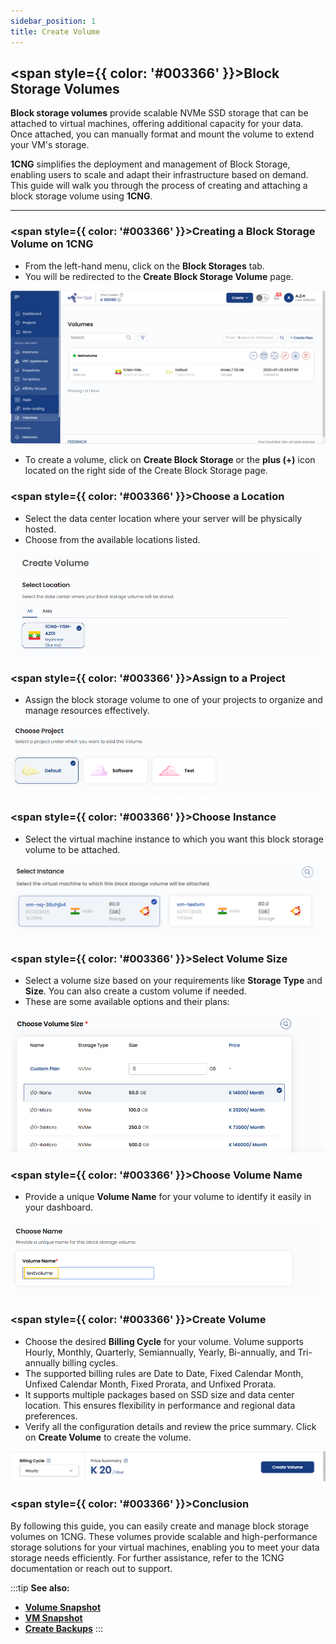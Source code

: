 ```yaml
---
sidebar_position: 1
title: Create Volume
---
```


## <span style={{ color: '#003366' }}>Block Storage Volumes</span>

**Block storage volumes** provide scalable NVMe SSD storage that can be attached to virtual machines, offering additional capacity for your data. Once attached, you can manually format and mount the volume to extend your VM's storage.

**1CNG** simplifies the deployment and management of Block Storage, enabling users to scale and adapt their infrastructure based on demand. This guide will walk you through the process of creating and attaching a block storage volume using **1CNG**.

----------

### <span style={{ color: '#003366' }}>Creating a Block Storage Volume on 1CNG</span>

- From the left-hand menu, click on the **Block Storages** tab.
- You will be redirected to the **Create Block Storage Volume** page.

![Create Block Storage](images/create-volume.png)

- To create a volume, click on **Create Block Storage** or the **plus (+)** icon located on the right side of the Create Block Storage page.

### <span style={{ color: '#003366' }}>Choose a Location</span>

- Select the data center location where your server will be physically hosted.
- Choose from the available locations listed.

![Choose Location](images/select-location.png)

### <span style={{ color: '#003366' }}>Assign to a Project</span>

- Assign the block storage volume to one of your projects to organize and manage resources effectively.

![Assign to Project](images/assign-project.png)

### <span style={{ color: '#003366' }}>Choose Instance</span>

- Select the virtual machine instance to which you want this block storage volume to be attached.

![Choose Instance](images/stackconsole-create-block-storages-select-instance.png)

### <span style={{ color: '#003366' }}>Select Volume Size</span>

- Select a volume size based on your requirements like **Storage Type** and **Size**. You can also create a custom volume if needed.
- These are some available options and their plans:

![Select Volume Size](images/choose-volume-size.png)

### <span style={{ color: '#003366' }}>Choose Volume Name</span>

- Provide a unique **Volume Name** for your volume to identify it easily in your dashboard.

![Choose Volume Name](images/choose-name.png)

### <span style={{ color: '#003366' }}>Create Volume</span>

- Choose the desired **Billing Cycle** for your volume. Volume supports Hourly, Monthly, Quarterly, Semiannually, Yearly, Bi-annually, and Tri-annually billing cycles. 
- The supported billing rules are Date to Date, Fixed Calendar Month, Unfixed Calendar Month, Fixed Prorata, and Unfixed Prorata.
- It supports multiple packages based on SSD size and data center location. This ensures flexibility in performance and regional data preferences.
- Verify all the configuration details and review the price summary. Click on **Create Volume** to create the volume.

![Create Volume](images/submit-volume.png)

### <span style={{ color: '#003366' }}>Conclusion</span>

By following this guide, you can easily create and manage block storage volumes on 1CNG. These volumes provide scalable and high-performance storage solutions for your virtual machines, enabling you to meet your data storage needs efficiently. For further assistance, refer to the 1CNG documentation or reach out to support.

:::tip
**See also:**  
- **[Volume Snapshot](./../Volume%20Snapshot/Create%20Volume%20Snapshot.md)**  
- **[VM Snapshot](./../VM%20Snapshots/Create%20Instance%20Snapshot.md)**
- **[Create Backups](./../Backups/Create%20Backups.md)**
:::